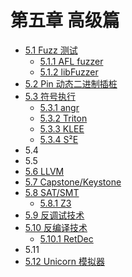 # 第五章 高级篇

- [5.1 Fuzz 测试](5.1_fuzz.md)
  - [5.1.1 AFL fuzzer](5.1.1_afl_fuzzer.md)
  - [5.1.2 libFuzzer](5.1.2_libfuzzer.md)
- [5.2 Pin 动态二进制插桩](5.2_pin.md)
- [5.3 符号执行](5.3_symbolic_execution.md)
  - [5.3.1 angr](5.3.1_angr.md)
  - [5.3.2 Triton](5.3.2_triton.md)
  - [5.3.3 KLEE](5.3.3_klee.md)
  - [5.3.4 S²E](5.3.4_s2e.md)
- 5.4
- 5.5
- [5.6 LLVM](5.6_llvm.md)
- [5.7 Capstone/Keystone](5.7_cap-keystone.md)
- [5.8 SAT/SMT](5.8_sat-smt.md)
  - [5.8.1 Z3](5.8.1_z3.md)
- [5.9 反调试技术](5.9_antidbg.md)
- [5.10 反编译技术](5.10_decompiling.md)
  - [5.10.1 RetDec](5.10.1_retdec.md)
- 5.11
- [5.12 Unicorn 模拟器](5.12_unicorn.md)
